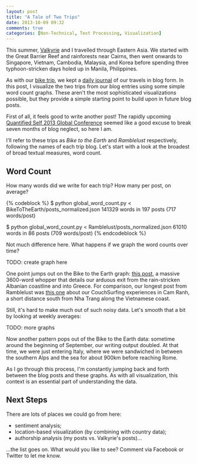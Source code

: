 ```yaml
---
layout: post
title: "A Tale of Two Trips"
date: 2013-10-09 09:32
comments: true
categories: [Non-Technical, Text Processing, Visualization]
---
```


This summer, [Valkyrie](http://www.eecs.berkeley.edu/~valkyrie/) and I travelled
through Eastern Asia.  We started with the Great Barrier Reef and rainforests near
Cairns, then went onwards to Singapore, Vietnam, Cambodia, Malaysia, and Korea
before spending three typhoon-stricken days holed up in Manila, Philippines.

As with our [bike trip](http://fearlesstost.github.io/biketotheearth/), we kept
a [daily journal](http://ramblelust.savageinter.net/) of our travels in blog
form.  In this post, I visualize the two trips from our blog entries using some
simple word count graphs.  These aren't the most sophisticated visualizations
possible, but they provide a simple starting point to build upon in future
blog posts.

<!-- more -->

First of all, it feels good to write another post!  The rapidly upcoming [Quantified Self 2013 Global Conference](http://quantifiedself.com/conference/San-Francisco-2013/)
seemed like a good excuse to break seven months of blog neglect, so here I am.

I'll refer to these trips as *Bike to the Earth* and *Ramblelust* respectively,
following the names of each trip blog.  Let's start with a look at the broadest
of broad textual measures, word count.

## Word Count

How many words did we write for each trip?  How many per post, on average?

{% codeblock %}
$ python global_word_count.py < BikeToTheEarth/posts_normalized.json 
141329 words in 197 posts (717 words/post)

$ python global_word_count.py < Ramblelust/posts_normalized.json 
61010 words in 86 posts (709 words/post)
{% endcodeblock %}

Not much difference here.  What happens if we graph the word counts over time?

TODO: create graph here

One point jumps out on the Bike to the Earth graph: [this post](http://fearlesstost.github.io/biketotheearth/posts/2010/10/19/hellbania.html),
a massive 3600-word whopper that details our arduous exit from the rain-stricken
Albanian coastline and into Greece.  For comparison, our longest post from
Ramblelust was [this one](http://ramblelust.savageinter.net/blog/2013/06/29/cam-ranh-ing-around/)
about our CouchSurfing experiences in Cam Ranh, a short distance south from
Nha Trang along the Vietnamese coast.

Still, it's hard to make much out of such noisy data.  Let's smooth that a bit
by looking at weekly averages:

TODO: more graphs

Now another pattern pops out of the Bike to the Earth data: sometime around
the beginning of September, our writing output doubled.  At that time, we were
just entering Italy, where we were sandwiched in between the southern Alps
and the sea for about 900km before reaching Rome.

As I go through this process, I'm constantly jumping back and forth between
the blog posts and these graphs.  As with all visualization, this context is an
essential part of understanding the data.

## Next Steps

There are lots of places we could go from here:

- sentiment analysis;
- location-based visualization (by combining with country data);
- authorship analysis (my posts vs. Valkyrie's posts)...

...the list goes on.  What would you like to see?  Comment via Facebook or
Twitter to let me know.
